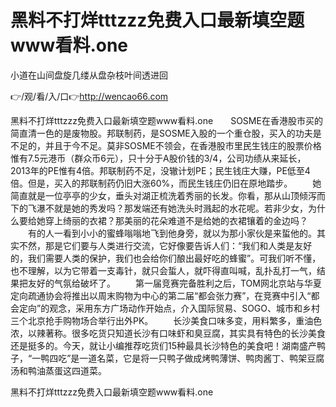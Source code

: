 # 黑料不打烊tttzzz免费入口最新填空题www看料.one
小道在山间盘旋几缕从盘杂枝叶间透进回

👉/观/看/入/口👉http://wencao66.com

黑料不打烊tttzzz免费入口最新填空题www看料.one　　SOSME在香港股市买的简直清一色的是废物股。邦联制药，是SOSME入股的一个重仓股，买入的功夫是不足的，并且于今不足。莫非SOSME不领会，在香港股市里民生钱庄的股票价格惟有7.5元港币（群众币6元），只十分于A股价钱的3/4，公司功绩从来延长，2013年的PE惟有4倍。邦联制药不足，没辙计划PE；民生钱庄大赚，PE低至4倍。但是，买入的邦联制药仍旧大涨60%，而民生钱庄仍旧在原地踏步。
　　她简直就是一位亭亭的少女，垂头对湖正梳洗着秀丽的长发。你看，那从山顶倾泻而下的飞瀑不就是她的秀发吗？那发端还有她洗头时溅起的水花呢。若非少女，为什么要给她穿上绮丽的衣裙？那美丽的花朵难道不是给她的衣裙镶着的金边吗？
　　有的人一看到小小的蜜蜂嗡嗡地飞到他身旁，就以为那小家伙是来蜇他的。其实不然，那是它们要与人类进行交流，它好像要告诉人们：“我们和人类是友好的，我们需要人类的保护，我们也会给你们酿出最好吃的蜂蜜”。可我们听不懂，也不理解，以为它带着一支毒针，就只会蜇人，就吓得直叫喊，乱扑乱打一气，结果把友好的气氛给破坏了。
　　第一届竞赛完备胜利之后，TOM网北京站与华夏定向疏通协会将推出以周末购物为中心的第二届“都会张力赛”，在竞赛中引入“都会定向”的观念，采用东方广场动作开始点，介入国际贸易、SOGO、城市和乡村三个北京抢手购物场合举行出外PK。
　　长沙美食口味多变，用料繁多，重油色浓，以辣著称。很多吃货只知道长沙有口味虾和臭豆腐，其实具有特色的长沙美食还是挺多的。今天，就让小编推荐吃货们15种最具长沙特色的美食吧！湖南盛产鸭子，“一鸭四吃”是一道名菜，它是将一只鸭子做成烤鸭薄饼、鸭肉酱丁、鸭架豆腐汤和鸭油蒸蛋这四道菜。

黑料不打烊tttzzz免费入口最新填空题www看料.one
